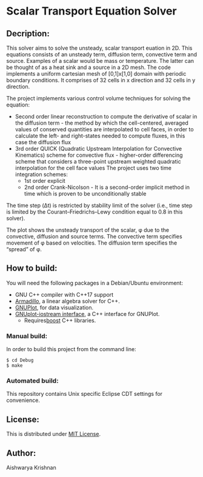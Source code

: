 # Scalar Transport Equation Solver

## Decription:
This solver aims to solve the unsteady, scalar transport euation in 2D. This equations consists of an unsteady term, diffusion term, convective term and source.
Examples of a scalar would be mass or temperature. The latter can be thought of as a heat sink and a source in a 2D mesh. The code implements a uniform cartesian mesh of [0,1]x[1,0] domain with periodic boundary conditions. It comprises of 32 cells in x direction and 32 cells in y direction. 

The project implements various control volume techniques for solving the equation:
 - Second order linear reconstruction to compute the derivative of scalar in the diffusion term - the method by which the cell-centered, averaged values of conserved quantities are interpolated to cell faces, in order to calculate the left- and right-states needed to compute fluxes, in this case the diffusion flux
 - 3rd order QUICK (Quadratic Upstream Interpolation for Convective Kinematics) scheme for convective flux - higher-order differencing scheme that considers a three-point upstream weighted quadratic interpolation for the cell face values
 The project uses two time integration schemes:
    - 1st order explicit
    - 2nd order Crank-Nicolson - It is a second-order implicit method in time which is proven to be unconditionally stable
    
 The time step (Δt) is restricted by stability limit of the solver (i.e., time step is limited by the Courant–Friedrichs–Lewy condition equal to 0.8 in this solver).
    
The plot shows the unsteady transport of the scalar, φ due to the convective, diffusion and source terms. The convective term specifies movement of φ based on velocities. The diffusion term specifies the “spread” of φ.

## How to build:
You will need the following packages in a Debian/Ubuntu environment:
 - GNU C++ compiler with C++17 support
 - [Armadillo](http://arma.sourceforge.net/download.html), a linear algebra solver for C++.
 - [GNUPlot](http://www.gnuplot.info/download.html), for data visualization.
 - [GNUplot-iostream interface](https://code.google.com/archive/p/gnuplot-cpp/), a C++ interface for GNUPlot.
   - Requires[boost](https://www.boost.org/users/download/) C++ libraries.

### Manual build:
In order to build this project from the command line:
```console
$ cd Debug
$ make
```

### Automated build:
This repository contains Unix specific Eclipse CDT settings for convenience. 

## License:
This is distributed under [MIT License](https://github.com/aishkrish3/Scalar-Transport-Equation-Solver/edit/master/LICENSE).
 
## Author:
Aishwarya Krishnan
